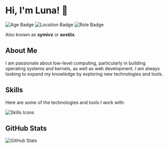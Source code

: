 # Hi, I'm Luna! 👋

![Age Badge](https://img.shields.io/badge/Age-16-blue?style=for-the-badge)
![Location Badge](https://img.shields.io/badge/Location-Florida,%20USA-blue?style=for-the-badge)
![Role Badge](https://img.shields.io/badge/Role-Computer%20Systems%20Engineer-blue?style=for-the-badge)

Also known as **xymivz** or **avstiix**.

## About Me

I am passionate about low-level computing, particularly in building operating systems and kernels, as well as web development. I am always looking to expand my knowledge by exploring new technologies and tools.

## Skills

Here are some of the technologies and tools I work with:

![Skills Icons](https://skillicons.dev/icons?i=js,ts,docker,cpp,bash,python,html,css,react)

## GitHub Stats

![GitHub Stats](https://github-readme-stats.vercel.app/api?username=xymivza&show_icons=true&theme=radical&hide_title=true&hide=prs,issues&count_private=true&border_radius=10&card_width=600)
